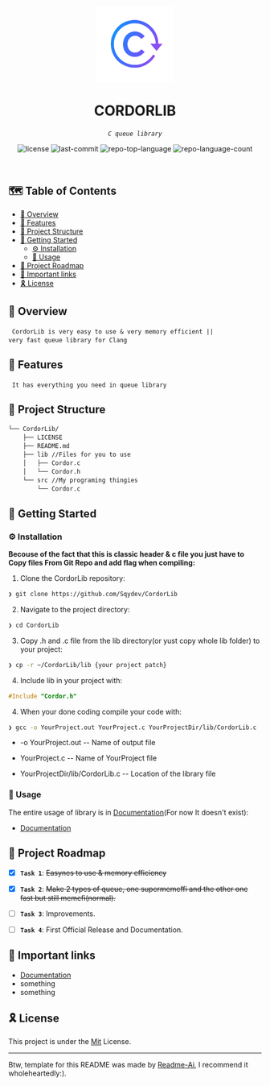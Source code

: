 <p align="center">
    <img src="https://github.com/Sqydev/CordorLib/blob/main/Logo.png" align="center" width="30%">
</p>
<p align="center"><h1 align="center">CORDORLIB</h1></p>
<p align="center">
	<em><code>C queue library</code></em>
</p>
<p align="center">
	<img src="https://img.shields.io/github/license/Sqydev/CordorLib?style=default&logo=opensourceinitiative&logoColor=white&color=00ffbc" alt="license">
	<img src="https://img.shields.io/github/last-commit/Sqydev/CordorLib?style=default&logo=git&logoColor=white&color=00ffbc" alt="last-commit">
	<img src="https://img.shields.io/github/languages/top/Sqydev/CordorLib?style=default&color=00ffbc" alt="repo-top-language">
	<img src="https://img.shields.io/github/languages/count/Sqydev/CordorLib?style=default&color=00ffbc" alt="repo-language-count">
</p>
<p align="center"><!-- default option, n2o dependency badges. -->
</p>
<p align="center">
	<!-- default option, no dependency badges. -->
</p>
<br>

## 🗺️ Table of Contents

- [📍 Overview](#-overview)
- [👾 Features](#-features)
- [📁 Project Structure](#-project-structure)
- [🚀 Getting Started](#-getting-started)
  - [⚙️ Installation](#-installation)
  - [🤖 Usage](#-usage)
- [📌 Project Roadmap](#-project-roadmap)
- [🔗 Important links](#-important-links)
- [🎗 License](#-license)


## 📍 Overview

<code> CordorLib is very easy to use & very memory efficient || very fast queue library for Clang</code>


## 👾 Features

<code> It has everything you need in queue library</code>


## 📁 Project Structure

```sh
└── CordorLib/
    ├── LICENSE
    ├── README.md
    ├── lib //Files for you to use
    │   ├── Cordor.c
    │   └── Cordor.h
    └── src //My programing thingies
        └── Cordor.c
```


## 🚀 Getting Started

### ⚙️ Installation

**Becouse of the fact that this is classic header & c file you just have to Copy files From Git Repo and add flag when compiling:**

1. Clone the CordorLib repository:
```sh
❯ git clone https://github.com/Sqydev/CordorLib
```

2. Navigate to the project directory:
```sh
❯ cd CordorLib
```

3. Copy .h and .c file from the lib directory(or yust copy whole lib folder) to your project:

```sh
❯ cp -r ~/CordorLib/lib {your project patch}
```

4. Include lib in your project with:

```c
#Include "Cordor.h"
```

4. When your done coding compile your code with:

```sh
❯ gcc -o YourProject.out YourProject.c YourProjectDir/lib/CordorLib.c
```

- -o YourProject.out -- Name of output file

- YourProject.c -- Name of YourProject file

- YourProjectDir/lib/CordorLib.c -- Location of the library file


### 🤖 Usage
The entire usage of library is in [Documentation](https://google.com)(For now It doesn't exist):
- [Documentation](https://google.com)


## 📌 Project Roadmap

- [X] **`Task 1`**: <strike>Easynes to use & memory efficiency</strike>
- [X] **`Task 2`**: <strike>Make 2 types of queue, one supermemeffi and the other one fast but still memefi(normal).</strike>
- [ ] **`Task 3`**: Improvements.
- [ ] **`Task 4`**: First Official Release and Documentation.


## 🔗 Important links

- [Documentation](https://google.com)
- something
- something


## 🎗 License

This project is under the [Mit](https://choosealicense.com/licenses/mit/) License.

---

Btw, template for this README was made by [Readme-Ai](https://github.com/eli64s/readme-ai?tab=readme-ov-file), I recommend it wholeheartedly:).
